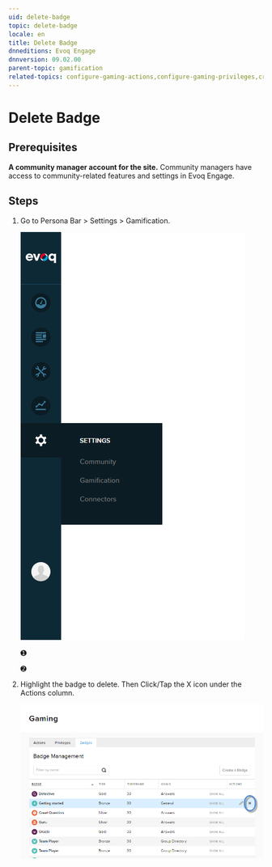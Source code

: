 ```yaml
---
uid: delete-badge
topic: delete-badge
locale: en
title: Delete Badge
dnneditions: Evoq Engage
dnnversion: 09.02.00
parent-topic: gamification
related-topics: configure-gaming-actions,configure-gaming-privileges,create-badge,edit-badge
---
```


# Delete Badge

## Prerequisites

**A community manager account for the site.** Community managers have access to community-related features and settings in Evoq Engage.

## Steps

1.  Go to Persona Bar \> Settings \> Gamification.
    
    ![Persona Bar > Settings > Gamification](/images/scr-pbar-mod-Settings-E91.png)
    
    ➊
    
    ➋
    
2.  Highlight the badge to delete. Then Click/Tap the X icon under the Actions column.
    
      
    
    ![Gaming — Highlight and delete the badge.](/images/scr-Gaming-BadgesActions-Delete.png)